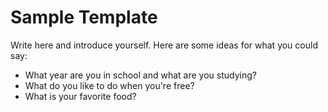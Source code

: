 # Sample Template

Write here and introduce yourself. Here are some ideas for what you could say:
* What year are you in school and what are you studying?
* What do you like to do when you're free?
* What is your favorite food?

